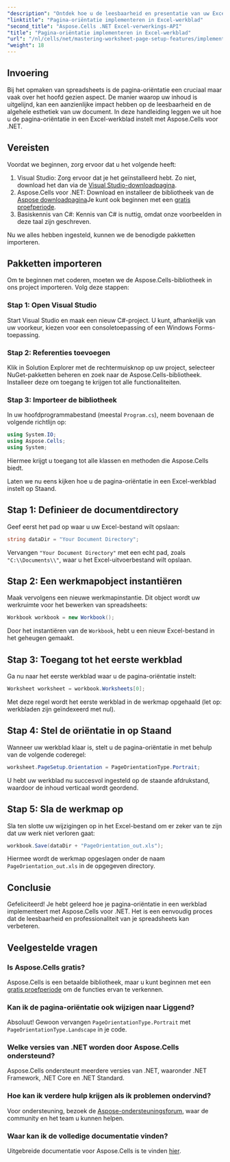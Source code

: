 ```yaml
---
"description": "Ontdek hoe u de leesbaarheid en presentatie van uw Excel-spreadsheets kunt verbeteren door de pagina-oriëntatie te wijzigen met Aspose.Cells voor .NET. Deze stapsgewijze handleiding leidt u door het proces en geeft duidelijke voorbeelden."
"linktitle": "Pagina-oriëntatie implementeren in Excel-werkblad"
"second_title": "Aspose.Cells .NET Excel-verwerkings-API"
"title": "Pagina-oriëntatie implementeren in Excel-werkblad"
"url": "/nl/cells/net/mastering-worksheet-page-setup-features/implement-page-orientation-in-excel-worksheet/"
"weight": 18
---
```


## Invoering

Bij het opmaken van spreadsheets is de pagina-oriëntatie een cruciaal maar vaak over het hoofd gezien aspect. De manier waarop uw inhoud is uitgelijnd, kan een aanzienlijke impact hebben op de leesbaarheid en de algehele esthetiek van uw document. In deze handleiding leggen we uit hoe u de pagina-oriëntatie in een Excel-werkblad instelt met Aspose.Cells voor .NET.

## Vereisten

Voordat we beginnen, zorg ervoor dat u het volgende heeft:

1. Visual Studio: Zorg ervoor dat je het geïnstalleerd hebt. Zo niet, download het dan via de [Visual Studio-downloadpagina](https://visualstudio.microsoft.com/vs/).
2. Aspose.Cells voor .NET: Download en installeer de bibliotheek van de [Aspose downloadpagina](https://releases.aspose.com/cells/net/)Je kunt ook beginnen met een [gratis proefperiode](https://releases.aspose.com/).
3. Basiskennis van C#: Kennis van C# is nuttig, omdat onze voorbeelden in deze taal zijn geschreven.

Nu we alles hebben ingesteld, kunnen we de benodigde pakketten importeren.

## Pakketten importeren

Om te beginnen met coderen, moeten we de Aspose.Cells-bibliotheek in ons project importeren. Volg deze stappen:

### Stap 1: Open Visual Studio

Start Visual Studio en maak een nieuw C#-project. U kunt, afhankelijk van uw voorkeur, kiezen voor een consoletoepassing of een Windows Forms-toepassing.

### Stap 2: Referenties toevoegen

Klik in Solution Explorer met de rechtermuisknop op uw project, selecteer NuGet-pakketten beheren en zoek naar de Aspose.Cells-bibliotheek. Installeer deze om toegang te krijgen tot alle functionaliteiten.

### Stap 3: Importeer de bibliotheek

In uw hoofdprogrammabestand (meestal `Program.cs`), neem bovenaan de volgende richtlijn op:

```csharp
using System.IO;
using Aspose.Cells;
using System;
```

Hiermee krijgt u toegang tot alle klassen en methoden die Aspose.Cells biedt.

Laten we nu eens kijken hoe u de pagina-oriëntatie in een Excel-werkblad instelt op Staand.

## Stap 1: Definieer de documentdirectory

Geef eerst het pad op waar u uw Excel-bestand wilt opslaan:

```csharp
string dataDir = "Your Document Directory";
```

Vervangen `"Your Document Directory"` met een echt pad, zoals `"C:\\Documents\\"`, waar u het Excel-uitvoerbestand wilt opslaan.

## Stap 2: Een werkmapobject instantiëren

Maak vervolgens een nieuwe werkmapinstantie. Dit object wordt uw werkruimte voor het bewerken van spreadsheets:

```csharp
Workbook workbook = new Workbook();
```

Door het instantiëren van de `Workbook`, hebt u een nieuw Excel-bestand in het geheugen gemaakt.

## Stap 3: Toegang tot het eerste werkblad

Ga nu naar het eerste werkblad waar u de pagina-oriëntatie instelt:

```csharp
Worksheet worksheet = workbook.Worksheets[0];
```

Met deze regel wordt het eerste werkblad in de werkmap opgehaald (let op: werkbladen zijn geïndexeerd met nul).

## Stap 4: Stel de oriëntatie in op Staand

Wanneer uw werkblad klaar is, stelt u de pagina-oriëntatie in met behulp van de volgende coderegel:

```csharp
worksheet.PageSetup.Orientation = PageOrientationType.Portrait;
```

U hebt uw werkblad nu succesvol ingesteld op de staande afdrukstand, waardoor de inhoud verticaal wordt geordend.

## Stap 5: Sla de werkmap op

Sla ten slotte uw wijzigingen op in het Excel-bestand om er zeker van te zijn dat uw werk niet verloren gaat:

```csharp
workbook.Save(dataDir + "PageOrientation_out.xls");
```

Hiermee wordt de werkmap opgeslagen onder de naam `PageOrientation_out.xls` in de opgegeven directory.

## Conclusie

Gefeliciteerd! Je hebt geleerd hoe je pagina-oriëntatie in een werkblad implementeert met Aspose.Cells voor .NET. Het is een eenvoudig proces dat de leesbaarheid en professionaliteit van je spreadsheets kan verbeteren.

## Veelgestelde vragen

### Is Aspose.Cells gratis?

Aspose.Cells is een betaalde bibliotheek, maar u kunt beginnen met een [gratis proefperiode](https://releases.aspose.com/) om de functies ervan te verkennen.

### Kan ik de pagina-oriëntatie ook wijzigen naar Liggend?

Absoluut! Gewoon vervangen `PageOrientationType.Portrait` met `PageOrientationType.Landscape` in je code.

### Welke versies van .NET worden door Aspose.Cells ondersteund?

Aspose.Cells ondersteunt meerdere versies van .NET, waaronder .NET Framework, .NET Core en .NET Standard.

### Hoe kan ik verdere hulp krijgen als ik problemen ondervind?

Voor ondersteuning, bezoek de [Aspose-ondersteuningsforum](https://forum.aspose.com/c/cells/9), waar de community en het team u kunnen helpen.

### Waar kan ik de volledige documentatie vinden?

Uitgebreide documentatie voor Aspose.Cells is te vinden [hier](https://reference.aspose.com/cells/net/).